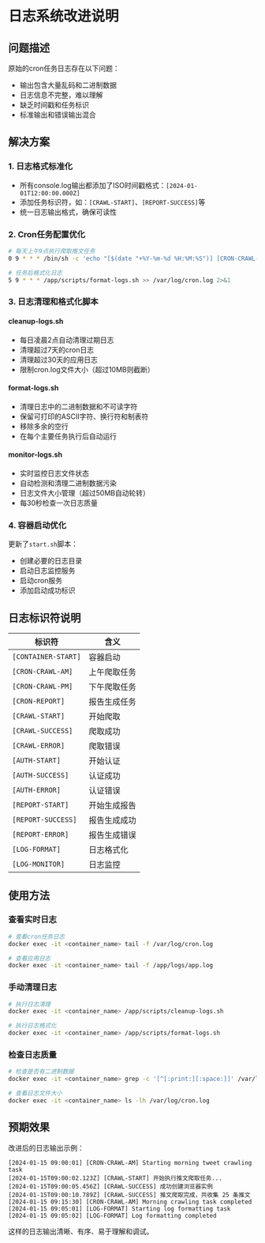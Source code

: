# 日志系统改进说明

## 问题描述
原始的cron任务日志存在以下问题：
- 输出包含大量乱码和二进制数据
- 日志信息不完整，难以理解
- 缺乏时间戳和任务标识
- 标准输出和错误输出混合

## 解决方案

### 1. 日志格式标准化
- 所有console.log输出都添加了ISO时间戳格式：`[2024-01-01T12:00:00.000Z]`
- 添加任务标识符，如：`[CRAWL-START]`、`[REPORT-SUCCESS]`等
- 统一日志输出格式，确保可读性

### 2. Cron任务配置优化
```bash
# 每天上午9点执行爬取推文任务
0 9 * * * /bin/sh -c 'echo "[$(date "+%Y-%m-%d %H:%M:%S")] [CRON-CRAWL-AM] Starting morning tweet crawling task" && cd /app && timeout 3600 npm start && echo "[$(date "+%Y-%m-%d %H:%M:%S")] [CRON-CRAWL-AM] Morning crawling task completed"' >> /var/log/cron.log 2>&1

# 任务后格式化日志
5 9 * * * /app/scripts/format-logs.sh >> /var/log/cron.log 2>&1
```

### 3. 日志清理和格式化脚本

#### cleanup-logs.sh
- 每日凌晨2点自动清理过期日志
- 清理超过7天的cron日志
- 清理超过30天的应用日志
- 限制cron.log文件大小（超过10MB则截断）

#### format-logs.sh
- 清理日志中的二进制数据和不可读字符
- 保留可打印的ASCII字符、换行符和制表符
- 移除多余的空行
- 在每个主要任务执行后自动运行

#### monitor-logs.sh
- 实时监控日志文件状态
- 自动检测和清理二进制数据污染
- 日志文件大小管理（超过50MB自动轮转）
- 每30秒检查一次日志质量

### 4. 容器启动优化
更新了`start.sh`脚本：
- 创建必要的日志目录
- 启动日志监控服务
- 启动cron服务
- 添加启动成功标识

## 日志标识符说明

| 标识符 | 含义 |
|--------|------|
| `[CONTAINER-START]` | 容器启动 |
| `[CRON-CRAWL-AM]` | 上午爬取任务 |
| `[CRON-CRAWL-PM]` | 下午爬取任务 |
| `[CRON-REPORT]` | 报告生成任务 |
| `[CRAWL-START]` | 开始爬取 |
| `[CRAWL-SUCCESS]` | 爬取成功 |
| `[CRAWL-ERROR]` | 爬取错误 |
| `[AUTH-START]` | 开始认证 |
| `[AUTH-SUCCESS]` | 认证成功 |
| `[AUTH-ERROR]` | 认证错误 |
| `[REPORT-START]` | 开始生成报告 |
| `[REPORT-SUCCESS]` | 报告生成成功 |
| `[REPORT-ERROR]` | 报告生成错误 |
| `[LOG-FORMAT]` | 日志格式化 |
| `[LOG-MONITOR]` | 日志监控 |

## 使用方法

### 查看实时日志
```bash
# 查看cron任务日志
docker exec -it <container_name> tail -f /var/log/cron.log

# 查看应用日志
docker exec -it <container_name> tail -f /app/logs/app.log
```

### 手动清理日志
```bash
# 执行日志清理
docker exec -it <container_name> /app/scripts/cleanup-logs.sh

# 执行日志格式化
docker exec -it <container_name> /app/scripts/format-logs.sh
```

### 检查日志质量
```bash
# 检查是否有二进制数据
docker exec -it <container_name> grep -c '[^[:print:][:space:]]' /var/log/cron.log

# 查看日志文件大小
docker exec -it <container_name> ls -lh /var/log/cron.log
```

## 预期效果

改进后的日志输出示例：
```
[2024-01-15 09:00:01] [CRON-CRAWL-AM] Starting morning tweet crawling task
[2024-01-15T09:00:02.123Z] [CRAWL-START] 开始执行推文爬取任务...
[2024-01-15T09:00:05.456Z] [CRAWL-SUCCESS] 成功创建浏览器实例
[2024-01-15T09:00:10.789Z] [CRAWL-SUCCESS] 推文爬取完成，共收集 25 条推文
[2024-01-15 09:15:30] [CRON-CRAWL-AM] Morning crawling task completed
[2024-01-15 09:05:01] [LOG-FORMAT] Starting log formatting task
[2024-01-15 09:05:02] [LOG-FORMAT] Log formatting completed
```

这样的日志输出清晰、有序、易于理解和调试。